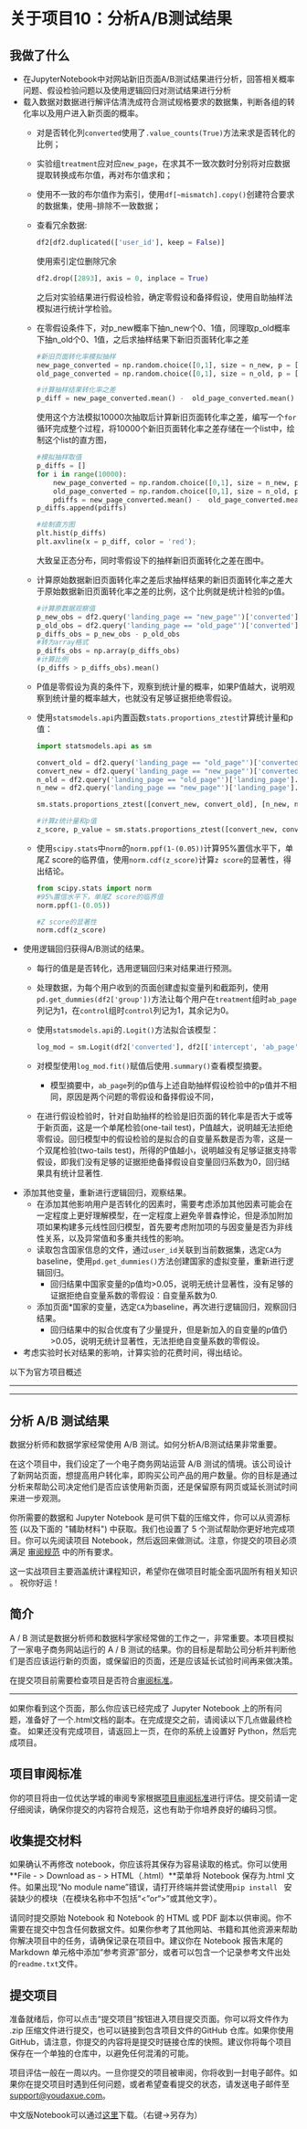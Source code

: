 # 关于项目10：分析A/B测试结果

## 我做了什么

* 在JupyterNotebook中对网站新旧页面A/B测试结果进行分析，回答相关概率问题、假设检验问题以及使用逻辑回归对测试结果进行分析
* 载入数据对数据进行解评估清洗成符合测试规格要求的数据集，判断各组的转化率以及用户进入新页面的概率。 
  * 对是否转化列`converted`使用了`.value_counts(True)`方法来求是否转化的比例；  
  
  * 实验组`treatment`应对应`new_page`，在求其不一致次数时分别将对应数据提取转换成布尔值，再对布尔值求和；  
  
  * 使用不一致的布尔值作为索引，使用`df[~mismatch].copy()`创建符合要求的数据集，使用`~`排除不一致数据；  
  
  * 查看冗余数据:
  
    ```python
    df2[df2.duplicated(['user_id'], keep = False)]
    ```
  
    使用索引定位删除冗余
  
    ```python
    df2.drop([2893], axis = 0, inplace = True)
    ```
  
    之后对实验结果进行假设检验，确定零假设和备择假设，使用自助抽样法模拟进行统计学检验。
  
  * 在零假设条件下，对p_new概率下抽n_new个0、1值，同理取p_old概率下抽n_old个0、1值，之后求抽样结果下新旧页面转化率之差
  
    ```python
    #新旧页面转化率模拟抽样
    new_page_converted = np.random.choice([0,1], size = n_new, p = [1- p_new, p_new])
    old_page_converted = np.random.choice([0,1], size = n_old, p = [1- p_old, p_old])
    
    #计算抽样结果转化率之差
    p_diff = new_page_converted.mean() -  old_page_converted.mean()
    ```
  
    使用这个方法模拟10000次抽取后计算新旧页面转化率之差，编写一个`for`循环完成整个过程，将10000个新旧页面转化率之差存储在一个list中，绘制这个list的直方图，
  
    ```python
    #模拟抽样取值
    p_diffs = []
    for i in range(10000):
        new_page_converted = np.random.choice([0,1], size = n_new, p = [1- p_new, p_new])
        old_page_converted = np.random.choice([0,1], size = n_old, p = [1- p_old, p_old])
        pdiffs = new_page_converted.mean() -  old_page_converted.mean()
    p_diffs.append(pdiffs)
    
    #绘制直方图    
    plt.hist(p_diffs)
    plt.axvline(x = p_diff, color = 'red');
    ```
  
    大致呈正态分布，同时零假设下的抽样新旧页面转化之差在图中。
  
  * 计算原始数据新旧页面转化率之差后求抽样结果的新旧页面转化率之差大于原始数据新旧页面转化率之差的比例，这个比例就是统计检验的p值。
  
    ```python
    #计算原数据观察值
    p_new_obs = df2.query('landing_page == "new_page"')['converted'].mean()
    p_old_obs = df2.query('landing_page == "old_page"')['converted'].mean()
    p_diffs_obs = p_new_obs - p_old_obs
    #转为array格式
    p_diffs_obs = np.array(p_diffs_obs)
    #计算比例
    (p_diffs > p_diffs_obs).mean()
    ```
  
  * P值是零假设为真的条件下，观察到统计量的概率，如果P值越大，说明观察到统计量的概率越大，也就没有足够证据拒绝零假设。
  
  * 使用`statsmodels.api`内置函数`stats.proportions_ztest`计算统计量和p值：
  
    ```python
    import statsmodels.api as sm
    
    convert_old = df2.query('landing_page == "old_page"')['converted'].sum()#旧页面转化的次数
    convert_new = df2.query('landing_page == "new_page"')['converted'].sum()
    n_old = df2.query('landing_page == "old_page"')['landing_page'].count()#旧页面访问的次数
    n_new = df2.query('landing_page == "new_page"')['landing_page'].count()
    
    sm.stats.proportions_ztest([convert_new, convert_old], [n_new, n_old], alternative='larger')
    
    #计算z统计量和p值
    z_score, p_value = sm.stats.proportions_ztest([convert_new, convert_old], [n_new, n_old], alternative='larger')
    ```
  
  * 使用`scipy.stats`中`norm`的`norm.ppf(1-(0.05))`计算95%置信水平下，单尾Z score的临界值，使用`norm.cdf(z_score)`计算`z score`的显著性，得出结论。
  
    ```python
    from scipy.stats import norm
    #95%置信水平下，单尾Z score的临界值
    norm.ppf(1-(0.05))
    
    #Z score的显著性
    norm.cdf(z_score)
    ```
* 使用逻辑回归获得A/B测试的结果。
  * 每行的值是是否转化，选用逻辑回归来对结果进行预测。
  
  * 处理数据，为每个用户收到的页面创建虚拟变量列和截距列，使用`pd.get_dummies(df2['group'])`方法让每个用户在`treatment`组时`ab_page`列记为1，在`control`组时`control`列记为1，其余记为0。
  
  * 使用`statsmodels.api`的`.Logit()`方法拟合该模型：
  
    ```python
    log_mod = sm.Logit(df2['converted'], df2[['intercept', 'ab_page']])
    ```
  
  * 对模型使用`log_mod.fit()`赋值后使用`.summary()`查看模型摘要。
    
    * 模型摘要中，`ab_page`列的p值与上述自助抽样假设检验中的p值并不相同，原因是两个问题的零假设和备择假设不同，
    
  * 在进行假设检验时，针对自助抽样的检验是旧页面的转化率是否大于或等于新页面，这是一个单尾检验(one-tail test)，P值越大，说明越无法拒绝零假设。回归模型中的假设检验的是拟合的自变量系数是否为零，这是一个双尾检验(two-tails test)，所得的P值越小，说明越没有足够证据支持零假设，即我们没有足够的证据拒绝备择假设自变量回归系数为0，回归结果具有统计显著性.
* 添加其他变量，重新进行逻辑回归，观察结果。
  * 在添加其他影响用户是否转化的因素时，需要考虑添加其他因素可能会在一定程度上更好理解模型，在一定程度上避免辛普森悖论，但是添加附加项如果构建多元线性回归模型，首先要考虑附加项的与因变量是否为非线性关系，以及异常值和多重共线性的影响。
  * 读取包含国家信息的文件，通过`user_id`关联到当前数据集，选定`CA`为baseline，使用`pd.get_dummies()`方法创建国家的虚拟变量，重新进行逻辑回归。
    * 回归结果中国家变量的p值均>0.05，说明无统计显著性，没有足够的证据拒绝自变量系数的零假设：自变量系数为0.
  * 添加页面*国家的变量，选定`CA`为baseline，再次进行逻辑回归，观察回归结果。
    * 回归结果中的拟合优度有了少量提升，但是新加入的自变量的p值仍>0.05，说明无统计显著性，无法拒绝自变量系数的零假设。
* 考虑实验时长对结果的影响，计算实验的花费时间，得出结论。



以下为官方项目概述

---

---

## 分析 A/B 测试结果

数据分析师和数据学家经常使用 A/B 测试。如何分析A/B测试结果非常重要。

在这个项目中，我们设定了一个电子商务网站运营 A/B 测试的情境。该公司设计了新网站页面，想提高用户转化率，即购买公司产品的用户数量。你的目标是通过分析来帮助公司决定他们是否应该使用新页面，还是保留原有网页或延长测试时间来进一步观测。

你所需要的数据和 Jupyter Notebook 是可供下载的压缩文件，你可以从资源标签 (以及下面的 "辅助材料") 中获取。我们也设置了 5 个测试帮助你更好地完成项目。你可以先阅读项目 Notebook，然后返回来做测试。注意，你提交的项目必须满足 [审阅规范](https://review.udacity.com/#!/rubrics/1331/view) 中的所有要求。

这一实战项目主要涵盖统计课程知识，希望你在做项目时能全面巩固所有相关知识 。 祝你好运！

## 简介

A / B 测试是数据分析师和数据科学家经常做的工作之一，非常重要。本项目模拟了一家电子商务网站运行的 A / B 测试的结果。你的目标是帮助公司分析并判断他们是否应该运行新的页面，或保留旧的页面，还是应该延长试验时间再来做决策。

在提交项目前需要检查项目是否符合[审阅标准](https://review.udacity.com/#!/rubrics/1331/view)。

------

如果你看到这个页面，那么你应该已经完成了 Jupyter Notebook 上的所有问题，准备好了一个.html文档的副本。在完成提交之前，请阅读以下几点做最终检查。 如果还没有完成项目，请返回上一页，在你的系统上设置好 Python，然后完成项目。

## 项目审阅标准

你的项目将由一位优达学城的审阅专家根据[项目审阅标准](https://review.udacity.com/#!/rubrics/1331/view)进行评估。提交前请一定仔细阅读，确保你提交的内容符合规范，这也有助于你培养良好的编码习惯。

## 收集提交材料

如果确认不再修改 notebook，你应该将其保存为容易读取的格式。你可以使用**File - > Download as - > HTML（.html）**菜单将 Notebook 保存为.html 文件。如果出现“No module name”错误，请打开终端并尝试使用`pip install ` 安装缺少的模块（在模块名称中不包括“<”or“>”或其他文字）。

请同时提交原始 Notebook 和 Notebook 的 HTML 或 PDF 副本以供审阅。你不需要在提交中包含任何数据文件。如果你参考了其他网站、书籍和其他资源来帮助你解决项目中的任务，请确保记录在项目中。建议你在 Notebook 报告末尾的 Markdown 单元格中添加“参考资源”部分，或者可以包含一个记录参考文件出处的`readme.txt`文件。

## 提交项目

准备就绪后，你可以点击“提交项目”按钮进入项目提交页面。你可以将文件作为 .zip 压缩文件进行提交，也可以链接到包含项目文件的GitHub 仓库。如果你使用 GitHub，请注意，你提交的内容将是提交时链接仓库的快照。建议你将每个项目保存在一个单独的仓库中，以避免任何混淆的可能。

项目评估一般在一周以内。一旦你提交的项目被审阅，你将收到一封电子邮件。如果你在提交项目时遇到任何问题，或者希望查看提交的状态，请发送电子邮件至 [support@youdaxue.com](mailto:support@youdaxue.com)。

中文版Notebook可以通过[这里](https://s3.amazonaws.com/video.udacity-data.com/topher/2018/April/5ae2df6a_analyze-ab-test-results-notebook-zh-0/analyze-ab-test-results-notebook-zh-0.ipynb)下载。（右键->另存为）